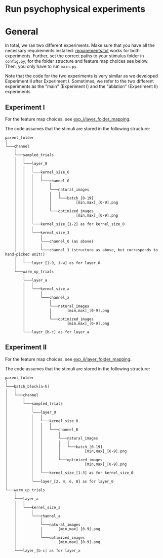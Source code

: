 # Run psychophysical experiments

# General
In total, we ran two different experiments. 
Make sure that you have all the necessary requirements installed. [requirements.txt](requirements.txt) works for both experiments.
Further, set the correct paths to your stimulus folder in `config.py`; for the folder structure and feature map choices see below.
Then, you only have to run `main.py`.

Note that the code for the two experiments is very similar as we developed Experiment II after Experiment I. 
Sometimes, we refer to the two different experiments as the "main" (Experiment I) and the "ablation" (Experiment II) experiments.

## Experiment I
For the feature map choices, see [exp_i/layer_folder_mapping](exp_i/layer_folder_mapping).

The code assumes that the stimuli are stored in the following structure: 
```
parent_folder
│
└───channel
    │
    └───sampled_trials
    │   │
    │   └───layer_0
    │   │   │
    │   │   └───kernel_size_0
    │   │   │   │
    │   │   │   └───channel_0
    │   │   │       │
    │   │   │       └───natural_images
    │   │   │       │   │
    │   │   │       │   └───batch_[0-19]
    │   │   │       │           [min,max]_[0-9].png
    │   │   │       │
    │   │   │       └───optimized_images
    │   │   │                   [min,max]_[0-9].png
    │   │   │
    │   │   └───kernel_size_[1-2] as for kernel_size_0
    │   │   │    
    │   │   └───kernel_size_3
    │   │       │
    │   │       └───channel_0 (as above)
    │   │       │
    │   │       └───channel_1 (structure as above, but corresponds to hand-picked unit!)
    │   │   
    │   └───layer_[1-9, i-w] as for layer_0
    │
    └───warm_up_trials
        │
        └───layer_a
        │   │
        │   └───kernel_size_a
        │       │
        │       └───channel_a
        │           │
        │           └───natural_images
        │           │       [min,max]_[0-9].png
        │           │
        │           └───optimized_images
        │                   [min,max]_[0-9].png
        │
        └───layer_[b-c] as for layer_a
```

## Experiment II
For the feature map choices, see [exp_ii/layer_folder_mapping](exp_ii/layer_folder_mapping).

The code assumes that the stimuli are stored in the following structure: 

```
parent_folder
│
└───batch_block[a-h]
│   │
│   └───channel
│       │
│       └───sampled_trials
│           │
│           └───layer_0
│           │   │
│           │   └───kernel_size_0
│           │   │   │
│           │   │   └───channel_0
│           │   │       │
│           │   │       └───natural_images
│           │   │       │   │
│           │   │       │   └───batch_[0-19]
│           │   │       │           [min,max]_[0-9].png
│           │   │       │
│           │   │       └───optimized_images
│           │   │                   [min,max]_[0-9].png
│           │   │
│           │   └───kernel_size_[1-3] as for kernel_size_0
│           │   
│           └───layer_[2, 4, 6, 8] as for layer_0
│       
└───warm_up_trials
    │
    └───layer_a
    │   │
    │   └───kernel_size_a
    │       │
    │       └───channel_a
    │           │
    │           └───natural_images
    │           │       [min,max]_[0-9].png
    │           │
    │           └───optimized_images
    │                   [min,max]_[0-9].png
    │
    └───layer_[b-c] as for layer_a
```













